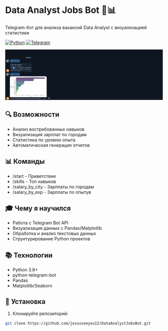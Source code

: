 # Data Analyst Jobs Bot 🤖📊

Telegram-бот для анализа вакансий Data Analyst с визуализацией статистики

[![Python](https://img.shields.io/badge/Python-3.8+-blue.svg)](https://python.org)
[![Telegram](https://img.shields.io/badge/Telegram-Bot-blue.svg)](https://telegram.org)

![Пример работы бота](bot_demo.gif)

## 🔍 Возможности 
- Анализ востребованных навыков
- Визуализация зарплат по городам
- Статистика по уровню опыта
- Автоматическая генерация отчетов
  
## 📊 Команды 
- /start - Приветствие
- /skills - Топ навыков
- /salary_by_city - Зарплаты по городам
- /salary_by_exp - Зарплаты по опытув
  
## 🎓 Чему я научился
- Работа с Telegram Bot API
- Визуализация данных с Pandas/Matplotlib
- Обработка и анализ текстовых данных
- Структурирование Python проектов
  
## 📚 Технологии
- Python 3.8+
- python-telegram-bot
- Pandas
- Matplotlib/Seaborn

## 🚀 Установка
1. Клонируйте репозиторий:
```bash
git clone https://github.com/jesusseeyou12/DataAnalystJobsBot.git
